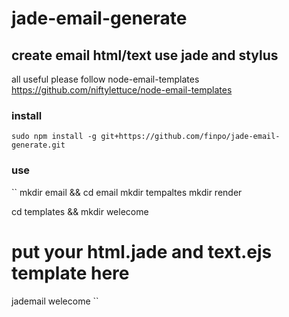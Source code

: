 # jade-email-generate

## create email html/text use jade and stylus

all useful please follow node-email-templates
https://github.com/niftylettuce/node-email-templates


### install
``
sudo npm install -g git+https://github.com/finpo/jade-email-generate.git
``

### use

``
mkdir email && cd email
mkdir tempaltes
mkdir render

cd templates && mkdir welecome
# put your html.jade and text.ejs template here

jademail welecome
``

